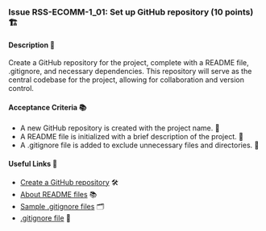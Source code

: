 ### Issue RSS-ECOMM-1_01: Set up GitHub repository (10 points) 🏗️

#### Description 📝

Create a GitHub repository for the project, complete with a README file, .gitignore, and necessary dependencies. This repository will serve as the central codebase for the project, allowing for collaboration and version control.

#### Acceptance Criteria 📚

- A new GitHub repository is created with the project name. 📁
- A README file is initialized with a brief description of the project. 📝
- A .gitignore file is added to exclude unnecessary files and directories. 🚫

#### Useful Links 🔗

- [Create a GitHub repository](https://docs.github.com/en/github-ae@latest/get-started/quickstart/create-a-repo) 🛠️
- [About README files](https://docs.github.com/en/repositories/managing-your-repositorys-settings-and-features/customizing-your-repository/about-readmes) 📚
- [Sample .gitignore files](https://github.com/github/gitignore) 🗂️
- [.gitignore file](https://www.pluralsight.com/guides/how-to-use-gitignore-file) 🚫
